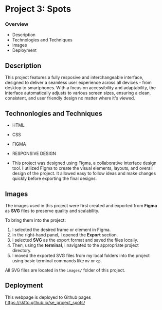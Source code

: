 # Project 3: Spots

### Overview  

* Description
* Technologies and Techniques 
* Images  
* Deployment 

## Description

This project features a fully resposive and interchangeable interface, designed to deliver a seamless user experience across all devices - from desktop to smartphones. With a focus on accessibility and adaptability, the interface automatically adjusts to various screen sizes, ensuring a clean, consistent, and user friendly design no matter where it's viewed.
  
## Technonlogies and Techniques 

* HTML
* CSS
* FIGMA
* RESPONSIVE DESIGN

  
* This project was designed using Figma, a collaborative interface design tool. I utilized Figma to create the visual elements, layouts, and overall design of the project. It allowed easy to follow ideas and make changes quickly before exporting the final designs.
  
## Images  

The images used in this project were first created and exported from **Figma** as **SVG** files to preserve quality and scalability.

To bring them into the project:

1. I selected the desired frame or element in Figma.  
2. In the right-hand panel, I opened the **Export** section.  
3. I selected **SVG** as the export format and saved the files locally.  
4. Then, using the **terminal**, I navigated to the appropriate project directory.  
5. I moved the exported SVG files from my local folders into the project using basic terminal commands like `mv` or `cp`.

All SVG files are located in the `images/` folder of this project.

## Deployment 

This webpage is deployed to Github pages https://skfto.github.io/se_project_spots/
